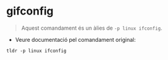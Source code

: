 # gifconfig

> Aquest comandament és un àlies de `-p linux ifconfig`.

- Veure documentació pel comandament original:

`tldr -p linux ifconfig`

